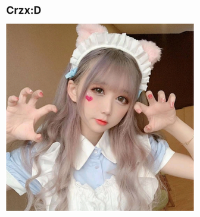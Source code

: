 # Crzx:D
<p align="center">
<a herf="https://github.com/CrzxaExe"><img src="https://raw.githubusercontent.com/CrzxaExe/CrzxBot/main/src/Crzx.jpg"></a>